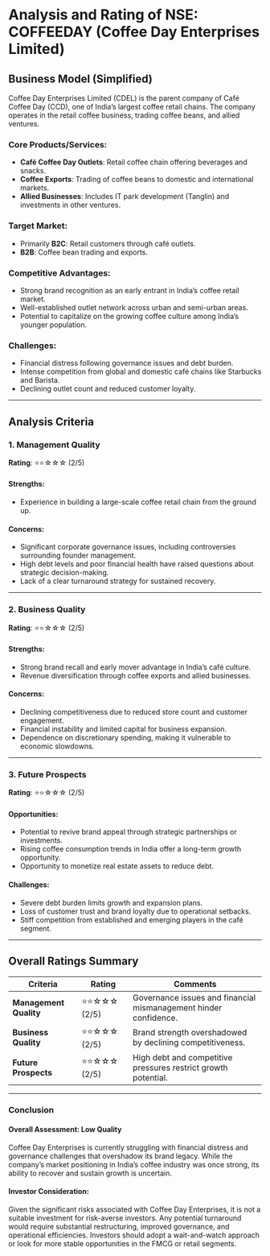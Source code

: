 # Analysis and Rating of NSE: COFFEEDAY (Coffee Day Enterprises Limited)

## Business Model (Simplified)  
Coffee Day Enterprises Limited (CDEL) is the parent company of Café Coffee Day (CCD), one of India’s largest coffee retail chains. The company operates in the retail coffee business, trading coffee beans, and allied ventures.

### Core Products/Services:  
- **Café Coffee Day Outlets**: Retail coffee chain offering beverages and snacks.  
- **Coffee Exports**: Trading of coffee beans to domestic and international markets.  
- **Allied Businesses**: Includes IT park development (Tanglin) and investments in other ventures.

### Target Market:  
- Primarily **B2C**: Retail customers through café outlets.  
- **B2B**: Coffee bean trading and exports.  

### Competitive Advantages:  
- Strong brand recognition as an early entrant in India’s coffee retail market.  
- Well-established outlet network across urban and semi-urban areas.  
- Potential to capitalize on the growing coffee culture among India’s younger population.  

### Challenges:  
- Financial distress following governance issues and debt burden.  
- Intense competition from global and domestic café chains like Starbucks and Barista.  
- Declining outlet count and reduced customer loyalty.  

---

## Analysis Criteria  

### 1. Management Quality  
**Rating**: ⭐⭐☆☆☆ (2/5)  

#### Strengths:  
- Experience in building a large-scale coffee retail chain from the ground up.  

#### Concerns:  
- Significant corporate governance issues, including controversies surrounding founder management.  
- High debt levels and poor financial health have raised questions about strategic decision-making.  
- Lack of a clear turnaround strategy for sustained recovery.  

---

### 2. Business Quality  
**Rating**: ⭐⭐☆☆☆ (2/5)  

#### Strengths:  
- Strong brand recall and early mover advantage in India’s café culture.  
- Revenue diversification through coffee exports and allied businesses.  

#### Concerns:  
- Declining competitiveness due to reduced store count and customer engagement.  
- Financial instability and limited capital for business expansion.  
- Dependence on discretionary spending, making it vulnerable to economic slowdowns.  

---

### 3. Future Prospects  
**Rating**: ⭐⭐☆☆☆ (2/5)  

#### Opportunities:  
- Potential to revive brand appeal through strategic partnerships or investments.  
- Rising coffee consumption trends in India offer a long-term growth opportunity.  
- Opportunity to monetize real estate assets to reduce debt.  

#### Challenges:  
- Severe debt burden limits growth and expansion plans.  
- Loss of customer trust and brand loyalty due to operational setbacks.  
- Stiff competition from established and emerging players in the café segment.  

---

## Overall Ratings Summary  

| **Criteria**         | **Rating**    | **Comments**                                                       |  
|-----------------------|---------------|---------------------------------------------------------------------|  
| **Management Quality** | ⭐⭐☆☆☆ (2/5)  | Governance issues and financial mismanagement hinder confidence.     |  
| **Business Quality**   | ⭐⭐☆☆☆ (2/5)  | Brand strength overshadowed by declining competitiveness.            |  
| **Future Prospects**   | ⭐⭐☆☆☆ (2/5)  | High debt and competitive pressures restrict growth potential.        |  

---

### Conclusion  

#### **Overall Assessment**: **Low Quality**  
Coffee Day Enterprises is currently struggling with financial distress and governance challenges that overshadow its brand legacy. While the company’s market positioning in India’s coffee industry was once strong, its ability to recover and sustain growth is uncertain.

#### Investor Consideration:  
Given the significant risks associated with Coffee Day Enterprises, it is not a suitable investment for risk-averse investors. Any potential turnaround would require substantial restructuring, improved governance, and operational efficiencies. Investors should adopt a wait-and-watch approach or look for more stable opportunities in the FMCG or retail segments.
